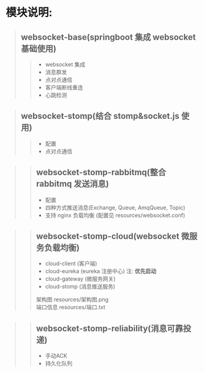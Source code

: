 # 模块说明:
> ## websocket-base(springboot 集成 websocket 基础使用)
> > - websocket 集成
> > - 消息群发
> > - 点对点通信
> > - 客户端断线重连
> > - 心跳检测

> ## websocket-stomp(结合 stomp&socket.js 使用)
> > - 配置
> > - 点对点通信

>> ## websocket-stomp-rabbitmq(整合 rabbitmq 发送消息)
 > > - 配置
 > > - 四种方式推送消息(Exchange, Queue, AmqQueue, Topic)
 > > - 支持 nginx 负载均衡 (配置见 resources/websocket.conf)

>> ## websocket-stomp-cloud(websocket 微服务负载均衡)
 > > - cloud-client (客户端)
 > > - cloud-eureka (eureka 注册中心) 注:  **优先启动**
 > > - cloud-gateway (微服务网关)
 > > - cloud-stomp (消息推送服务)
 > >
 > > 架构图 resources/架构图.png  
 > > 端口信息 resources/端口.txt 

>> ## websocket-stomp-reliability(消息可靠投递)
 > > - 手动ACK
 > > - 持久化队列






